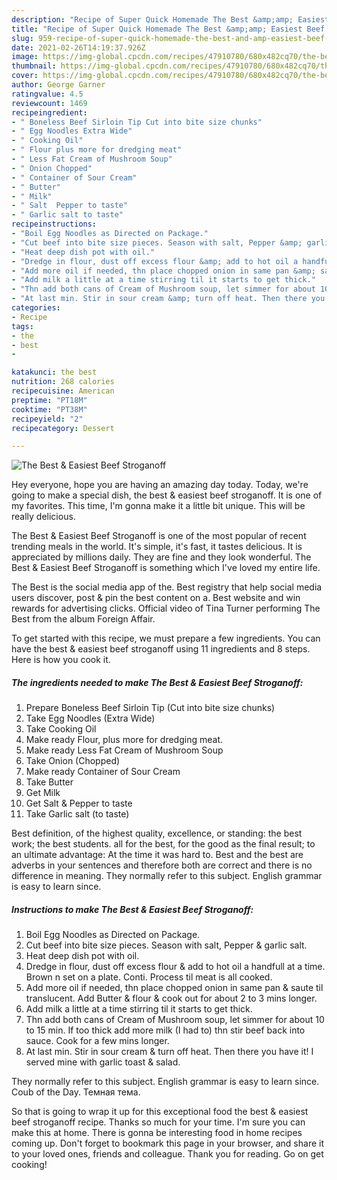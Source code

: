 ```yaml
---
description: "Recipe of Super Quick Homemade The Best &amp;amp; Easiest Beef Stroganoff"
title: "Recipe of Super Quick Homemade The Best &amp;amp; Easiest Beef Stroganoff"
slug: 959-recipe-of-super-quick-homemade-the-best-and-amp-easiest-beef-stroganoff
date: 2021-02-26T14:19:37.926Z
image: https://img-global.cpcdn.com/recipes/47910780/680x482cq70/the-best-easiest-beef-stroganoff-recipe-main-photo.jpg
thumbnail: https://img-global.cpcdn.com/recipes/47910780/680x482cq70/the-best-easiest-beef-stroganoff-recipe-main-photo.jpg
cover: https://img-global.cpcdn.com/recipes/47910780/680x482cq70/the-best-easiest-beef-stroganoff-recipe-main-photo.jpg
author: George Garner
ratingvalue: 4.5
reviewcount: 1469
recipeingredient:
- " Boneless Beef Sirloin Tip Cut into bite size chunks"
- " Egg Noodles Extra Wide"
- " Cooking Oil"
- " Flour plus more for dredging meat"
- " Less Fat Cream of Mushroom Soup"
- " Onion Chopped"
- " Container of Sour Cream"
- " Butter"
- " Milk"
- " Salt  Pepper to taste"
- " Garlic salt to taste"
recipeinstructions:
- "Boil Egg Noodles as Directed on Package."
- "Cut beef into bite size pieces. Season with salt, Pepper &amp; garlic salt."
- "Heat deep dish pot with oil."
- "Dredge in flour, dust off excess flour &amp; add to hot oil a handfull at a time. Brown n set on a plate. Conti. Process til meat is all cooked."
- "Add more oil if needed, thn place chopped onion in same pan &amp; saute til translucent. Add Butter &amp; flour &amp; cook out for about 2 to 3 mins longer."
- "Add milk a little at a time stirring til it starts to get thick."
- "Thn add both cans of Cream of Mushroom soup, let simmer for about 10 to 15 min. If too thick add more milk (I had to) thn stir beef back into sauce. Cook for a few mins longer."
- "At last min. Stir in sour cream &amp; turn off heat. Then there you have it! I served mine with garlic toast &amp; salad."
categories:
- Recipe
tags:
- the
- best
- 

katakunci: the best  
nutrition: 268 calories
recipecuisine: American
preptime: "PT18M"
cooktime: "PT38M"
recipeyield: "2"
recipecategory: Dessert

---
```



![The Best &amp; Easiest Beef Stroganoff](https://img-global.cpcdn.com/recipes/47910780/680x482cq70/the-best-easiest-beef-stroganoff-recipe-main-photo.jpg)

Hey everyone, hope you are having an amazing day today. Today, we're going to make a special dish, the best &amp; easiest beef stroganoff. It is one of my favorites. This time, I'm gonna make it a little bit unique. This will be really delicious.

The Best &amp; Easiest Beef Stroganoff is one of the most popular of recent trending meals in the world. It's simple, it's fast, it tastes delicious. It is appreciated by millions daily. They are fine and they look wonderful. The Best &amp; Easiest Beef Stroganoff is something which I've loved my entire life.

The Best is the social media app of the. Best registry that help social media users discover, post &amp; pin the best content on a. Best website and win rewards for advertising clicks. Official video of Tina Turner performing The Best from the album Foreign Affair.


To get started with this recipe, we must prepare a few ingredients. You can have the best &amp; easiest beef stroganoff using 11 ingredients and 8 steps. Here is how you cook it.

<!--inarticleads1-->

##### The ingredients needed to make The Best &amp; Easiest Beef Stroganoff:

1. Prepare  Boneless Beef Sirloin Tip (Cut into bite size chunks)
1. Take  Egg Noodles (Extra Wide)
1. Take  Cooking Oil
1. Make ready  Flour, plus more for dredging meat.
1. Make ready  Less Fat Cream of Mushroom Soup
1. Take  Onion (Chopped)
1. Make ready  Container of Sour Cream
1. Take  Butter
1. Get  Milk
1. Get  Salt &amp; Pepper to taste
1. Take  Garlic salt (to taste)


Best definition, of the highest quality, excellence, or standing: the best work; the best students. all for the best, for the good as the final result; to an ultimate advantage: At the time it was hard to. Best and the best are adverbs in your sentences and therefore both are correct and there is no difference in meaning. They normally refer to this subject. English grammar is easy to learn since. 

<!--inarticleads2-->

##### Instructions to make The Best &amp; Easiest Beef Stroganoff:

1. Boil Egg Noodles as Directed on Package.
1. Cut beef into bite size pieces. Season with salt, Pepper &amp; garlic salt.
1. Heat deep dish pot with oil.
1. Dredge in flour, dust off excess flour &amp; add to hot oil a handfull at a time. Brown n set on a plate. Conti. Process til meat is all cooked.
1. Add more oil if needed, thn place chopped onion in same pan &amp; saute til translucent. Add Butter &amp; flour &amp; cook out for about 2 to 3 mins longer.
1. Add milk a little at a time stirring til it starts to get thick.
1. Thn add both cans of Cream of Mushroom soup, let simmer for about 10 to 15 min. If too thick add more milk (I had to) thn stir beef back into sauce. Cook for a few mins longer.
1. At last min. Stir in sour cream &amp; turn off heat. Then there you have it! I served mine with garlic toast &amp; salad.


They normally refer to this subject. English grammar is easy to learn since. Coub of the Day. Темная тема. 

So that is going to wrap it up for this exceptional food the best &amp; easiest beef stroganoff recipe. Thanks so much for your time. I'm sure you can make this at home. There is gonna be interesting food in home recipes coming up. Don't forget to bookmark this page in your browser, and share it to your loved ones, friends and colleague. Thank you for reading. Go on get cooking!
